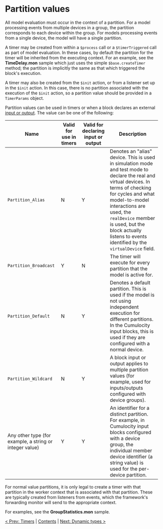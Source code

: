 # Partition values

All model evaluation must occur in the context of a partition. For a model processing events from multiple devices in a group, the partition corresponds to each device within the group. For models processing events from a single device, the model will have a single partition.

A timer may be created from within a `$process` call or a `$timerTriggered` call as part of model evaluation. In these cases, by default the partition for the timer will be inherited from the executing context. For an example, see the **TimeDelay.mon** sample which just uses the simple `$base.createTimer` method; the partition is implicitly the same as that which triggered the block's execution.

A timer may also be created from the `$init` action, or from a listener set up in the `$init` action. In this case, there is no partition associated with the execution of the `$init` action, so a partition value should be provided in a `TimerParams` object.

Partition values can be used in timers or when a block declares an external [input or output](100-InputAndOutput.md). The value can be one of the following:

| Name | Valid for use in timers | Valid for declaring input or output | Description |
|------|-----|-----|--------------------------------|
| `Partition_Alias`     | N | Y | Denotes an "alias" device. This is used in simulation mode and test mode to declare the real and virtual devices. In terms of checking for cycles and what model-to-model interactions are used, the `realDevice` member is used, but the block actually listens to events identified by the `virtualDevice` field. |
| `Partition_Broadcast` | Y | N | The timer will execute for every partition that the model is active for. |
| `Partition_Default`   | N | Y | Denotes a default partition. This is used if the model is not using independent execution for different partitions. In the Cumulocity input blocks, this is used if they are configured with a normal device. |
| `Partition_Wildcard`  | N | Y | A block input or output applies to multiple partition values (for example, used for inputs/outputs configured with device groups). |
| Any other type (for example, a string or integer value) | Y | Y | An identifier for a distinct partition. For example, in Cumulocity input blocks configured with a device group, the individual member device identifier (a string value) is used for the per-device partition. |

For normal value partitions, it is only legal to create a timer with that partition in the worker context that is associated with that partition. These are typically created from listeners from events, which the framework's forwarding monitor will send to the appropriate context.

For examples, see the **GroupStatistics.mon** sample.

[< Prev: Timers](060-Timers.md) | [Contents](000-contents.md) | [Next: Dynamic types >](080-DynamicTypes.md) 
